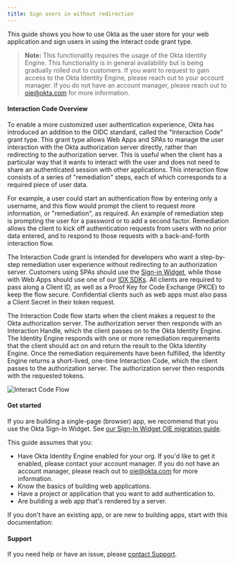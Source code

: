 ```yaml
---
title: Sign users in without redirection
---
```


This guide shows you how to use Okta as the user store for your web application and sign users in using the interact code grant type.

> **Note:** This functionality requires the usage of the Okta Identity Engine. This functionality is in general availability but is being gradually rolled out to customers. If you want to request to gain access to the Okta Identity Engine, please reach out to your account manager. If you do not have an account manager, please reach out to <oie@okta.com> for more information.

#### Interaction Code Overview

To enable a more customized user authentication experience, Okta has introduced an addition to the OIDC standard, called the "Interaction Code" grant type. This grant type allows Web Apps and SPAs to manage the user interaction with the Okta authorization server directly, rather than redirecting to the authorization server. This is useful when the client has a particular way that it wants to interact with the user and does not need to share an authenticated session with other applications. This interaction flow consists of a series of "remediation" steps, each of which corresponds to a required piece of user data.

For example, a user could start an authentication flow by entering only a username, and this flow would  prompt the client to request more information, or "remediation", as required. An example of remediation step is prompting the user for a password or to add a second factor. Remediation allows the client to kick off authentication requests from users with no prior data entered, and to respond to those requests with a back-and-forth interaction flow.

The Interaction Code grant is intended for developers who want a step-by-step remediation user experience without redirecting to an authorization server. Customers using SPAs should use the [Sign-in Widget](/docs/guides/migrate-to-oie/), while those with Web Apps should use one of our [IDX SDKs](/docs/guides/sign-into-web-app-remediation/go/next-steps/#sdks). All clients are required to pass along a Client ID, as well as a Proof Key for Code Exchange (PKCE) to keep the flow secure. Confidential clients such as web apps must also pass a Client Secret in their token request.

The Interaction Code flow starts when the client makes a request to the Okta authorization server. The authorization server then responds with an Interaction Handle, which the client passes on to the Okta Identity Engine. The Identity Engine responds with one or more remediation requirements that the client should act on and return the result to the Okta Identity Engine. Once the remediation requirements have been fulfilled, the Identity Engine returns a short-lived, one-time Interaction Code, which the client passes to the authorization server. The authorization server then responds with the requested tokens.

![Interact Code Flow](/img/oauth_interact_code_flow.png "Flowchart that displays the back and forth between the resource owner, authorization server, and resource server for Auth Code Flow with PKCE")

<!--
@startuml
skinparam monochrome true

actor "Resource Owner (User)" as user
participant "Client" as client
participant "Authorization Server (Okta)" as okta
participant "Resource Server (Your App)" as app
participant "Okta Identity Engine" as oie

user -> client: (Optional) Login hint
client -> client: Generate PKCE code verifier & challenge
client -> okta: Access token request + code_challenge
okta -> okta: Remediation required
okta -> client: Success response with interaction_handle
client -> oie: Interaction Handle
oie -> client: Remediation steps
client <-> user: Remediation
client -> oie: Completed remediation steps
oie -> client: Success result with Interaction Code
client -> okta: Interaction Code
okta -> client: Success response with access token
client -> app: Request with access token
app -> client: Response
@enduml
-->

#### Get started

If you are building a single-page (browser) app, we recommend that you use the Okta Sign-In Widget. See [our Sign-In Widget OIE migration guide](/docs/guides/migrate-to-oie/).

This guide assumes that you:

* Have Okta Identity Engine enabled for your org. If you'd like to get it enabled, please contact your account manager. If you do not have an account manager, please reach out to <oie@okta.com> for more information.
* Know the basics of building web applications.
* Have a project or application that you want to add authentication to.
* Are building a web app that's rendered by a server.

If you don't have an existing app, or are new to building apps, start with this documentation:

<StackSelector snippet="create-app"/>

#### Support

If you need help or have an issue, please [contact Support](https://support.okta.com/help/s/opencase).

<NextSectionLink/>
